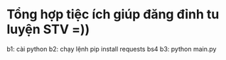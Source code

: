 # Tổng hợp tiệc ích giúp đăng đỉnh tu luyện STV =))

b1: cài python
b2: chạy lệnh pip install requests bs4
b3: python main.py
